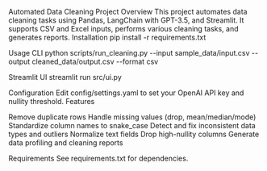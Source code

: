 Automated Data Cleaning Project
Overview
This project automates data cleaning tasks using Pandas, LangChain with GPT-3.5, and Streamlit. It supports CSV and Excel inputs, performs various cleaning tasks, and generates reports.
Installation
pip install -r requirements.txt

Usage
CLI
python scripts/run_cleaning.py --input sample_data/input.csv --output cleaned_data/output.csv --format csv

Streamlit UI
streamlit run src/ui.py

Configuration
Edit config/settings.yaml to set your OpenAI API key and nullity threshold.
Features

Remove duplicate rows
Handle missing values (drop, mean/median/mode)
Standardize column names to snake_case
Detect and fix inconsistent data types and outliers
Normalize text fields
Drop high-nullity columns
Generate data profiling and cleaning reports

Requirements
See requirements.txt for dependencies.
